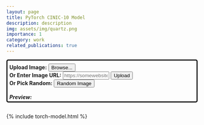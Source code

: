 ```yaml
---
layout: page
title: PyTorch CINIC-10 Model
description: description
img: assets/img/quartz.png
importance: 1
category: work
related_publications: true
---
```


<html>
<body>
  <div style="border-style: solid; border-width: 3px; border-radius: 5px; padding: 8px 3px 3px 5px">
    <label for="fileInput"><strong>Upload Image:</strong></label>
    <input id="fileInput" type="file" name="file" accept="image/*" id="fileInput" hidden>
    <button type="button" onclick="document.getElementById('fileInput').click()">Browse...</button>
    <br>
    <label for="imageUrl"><strong>Or Enter Image URL:</strong></label>
    <input type="text" id="imageUrl" placeholder="https://somewebsite.com/somepicture.png" style="width: 25%;">
    <button id="uploadBtn">Upload</button>
    <br>
    <label for="randImg"><strong>Or Pick Random:</strong></label>
    <button id="randImg">Random Image</button>
    <br><br>
    <div style="display: flex; align-items: center;">
      <h5 style="margin: 0; padding-right: 1%;">Preview:</h5>
      <img id="preview">
    </div>
  </div>

  <div id="output" style="padding: 1em 0;"></div>
  <div id="barChart"></div>
  {% include torch-model.html %}
</body>
</html>
